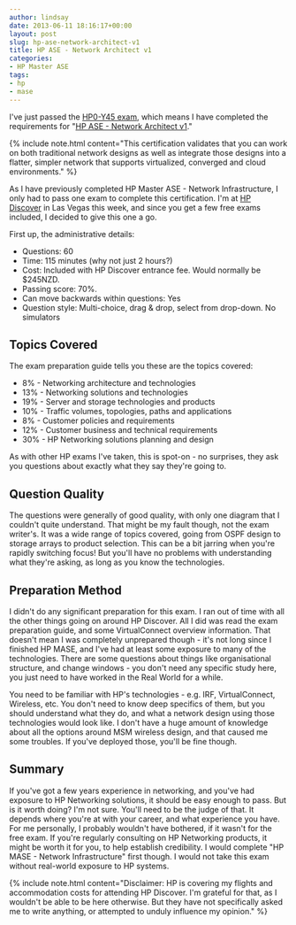 ```yaml
---
author: lindsay
date: 2013-06-11 18:16:17+00:00
layout: post
slug: hp-ase-network-architect-v1
title: HP ASE - Network Architect v1
categories:
- HP Master ASE
tags:
- hp
- mase
---
```


I've just passed the [HP0-Y45 exam](http://h17007.www1.hp.com/docs/training/epg/HP0-Y45_EPG.pdf), which means I have completed the requirements for "[HP ASE - Network Architect v1](http://h10120.www1.hp.com/expertone/data_card/HP_ASE_Network_Architect_V1.html)."

{% include note.html content="This certification validates that you can work on both traditional network designs as well as integrate those designs into a flatter, simpler network that supports virtualized, converged and cloud environments." %}

As I have previously completed HP Master ASE - Network Infrastructure, I only had to pass one exam to complete this certification. I'm at [HP Discover](http://www.hp.com/go/discover) in Las Vegas this week, and since you get a few free exams included, I decided to give this one a go.

First up, the administrative details:

* Questions: 60
* Time: 115 minutes (why not just 2 hours?)
* Cost: Included with HP Discover entrance fee. Would normally be $245NZD.
* Passing score: 70%.
* Can move backwards within questions: Yes
* Question style: Multi-choice, drag & drop, select from drop-down. No simulators

## Topics Covered

The exam preparation guide tells you these are the topics covered:

* 8% - Networking architecture and technologies
* 13% - Networking solutions and technologies
* 19% - Server and storage technologies and products
* 10% - Traffic volumes, topologies, paths and applications
* 8% - Customer policies and requirements
* 12% - Customer business and technical requirements
* 30% - HP Networking solutions planning and design

As with other HP exams I've taken, this is spot-on - no surprises, they ask you questions about exactly what they say they're going to.

## Question Quality

The questions were generally of good quality, with only one diagram that I couldn't quite understand. That might be my fault though, not the exam writer's. It was a wide range of topics covered, going from OSPF design to storage arrays to product selection. This can be a bit jarring when you're rapidly switching focus! But you'll have no problems with understanding what they're asking, as long as you know the technologies.

## Preparation Method

I didn't do any significant preparation for this exam. I ran out of time with all the other things going on around HP Discover. All I did was read the exam preparation guide, and some VirtualConnect overview information. That doesn't mean I was completely unprepared though - it's not long since I finished HP MASE, and I've had at least some exposure to many of the technologies. There are some questions about things like organisational structure, and change windows - you don't need any specific study here, you just need to have worked in the Real World for a while.

You need to be familiar with HP's technologies - e.g. IRF, VirtualConnect, Wireless, etc. You don't need to know deep specifics of them, but you should understand what they do, and what a network design using those technologies would look like. I don't have a huge amount of knowledge about all the options around MSM wireless design, and that caused me some troubles. If you've deployed those, you'll be fine though.

## Summary

If you've got a few years experience in networking, and you've had exposure to HP Networking solutions, it should be easy enough to pass. But is it worth doing? I'm not sure. You'll need to be the judge of that. It depends where you're at with your career, and what experience you have. For me personally, I probably wouldn't have bothered, if it wasn't for the free exam. If you're regularly consulting on HP Networking products, it might be worth it for you, to help establish credibility. I would complete "HP MASE - Network Infrastructure" first though. I would not take this exam without real-world exposure to HP systems.

{% include note.html content="Disclaimer: HP is covering my flights and accommodation costs for attending HP Discover. I'm grateful for that, as I wouldn't be able to be here otherwise. But they have not specifically asked me to write anything, or attempted to unduly influence my opinion." %}
